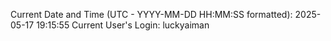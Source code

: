 Current Date and Time (UTC - YYYY-MM-DD HH:MM:SS formatted): 2025-05-17 19:15:55
Current User's Login: luckyaiman
